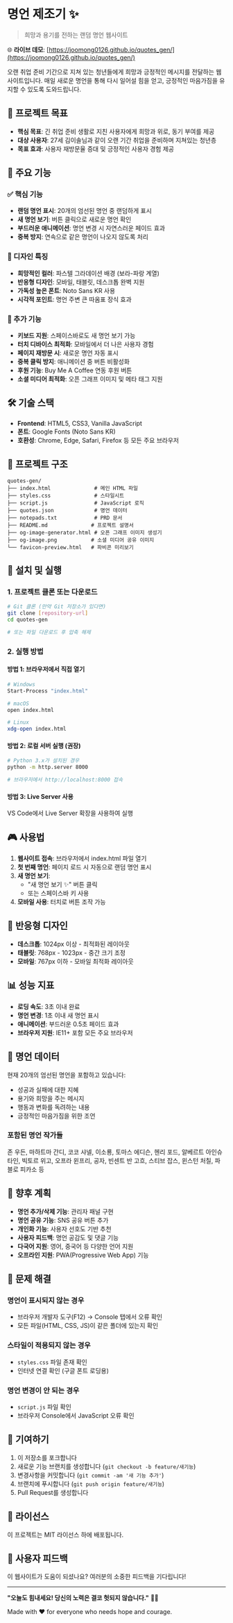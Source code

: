 # 명언 제조기 ✨

> 희망과 용기를 전하는 랜덤 명언 웹사이트

🌐 **라이브 데모**: [https://joomong0126.github.io/quotes_gen/](https://joomong0126.github.io/quotes_gen/)

오랜 취업 준비 기간으로 지쳐 있는 청년들에게 희망과 긍정적인 메시지를 전달하는 웹사이트입니다. 매일 새로운 명언을 통해 다시 일어설 힘을 얻고, 긍정적인 마음가짐을 유지할 수 있도록 도와드립니다.

## 🎯 프로젝트 목표

- **핵심 목표**: 긴 취업 준비 생활로 지친 사용자에게 희망과 위로, 동기 부여를 제공
- **대상 사용자**: 27세 김이솔님과 같이 오랜 기간 취업을 준비하며 지쳐있는 청년층
- **목표 효과**: 사용자 재방문율 증대 및 긍정적인 사용자 경험 제공

## 🌟 주요 기능

### ✅ 핵심 기능
- **랜덤 명언 표시**: 20개의 엄선된 명언 중 랜덤하게 표시
- **새 명언 보기**: 버튼 클릭으로 새로운 명언 확인
- **부드러운 애니메이션**: 명언 변경 시 자연스러운 페이드 효과
- **중복 방지**: 연속으로 같은 명언이 나오지 않도록 처리

### 🎨 디자인 특징
- **희망적인 컬러**: 파스텔 그라데이션 배경 (보라-파랑 계열)
- **반응형 디자인**: 모바일, 태블릿, 데스크톱 완벽 지원
- **가독성 높은 폰트**: Noto Sans KR 사용
- **시각적 포인트**: 명언 주변 큰 따옴표 장식 효과

### 🔧 추가 기능
- **키보드 지원**: 스페이스바로도 새 명언 보기 가능
- **터치 디바이스 최적화**: 모바일에서 더 나은 사용자 경험
- **페이지 재방문 시**: 새로운 명언 자동 표시
- **중복 클릭 방지**: 애니메이션 중 버튼 비활성화
- **후원 기능**: Buy Me A Coffee 연동 후원 버튼
- **소셜 미디어 최적화**: 오픈 그래프 이미지 및 메타 태그 지원

## 🛠️ 기술 스택

- **Frontend**: HTML5, CSS3, Vanilla JavaScript
- **폰트**: Google Fonts (Noto Sans KR)
- **호환성**: Chrome, Edge, Safari, Firefox 등 모든 주요 브라우저

## 📁 프로젝트 구조

```
quotes-gen/
├── index.html              # 메인 HTML 파일
├── styles.css              # 스타일시트
├── script.js               # JavaScript 로직
├── quotes.json             # 명언 데이터
├── notepads.txt            # PRD 문서
├── README.md              # 프로젝트 설명서
├── og-image-generator.html # 오픈 그래프 이미지 생성기
├── og-image.png           # 소셜 미디어 공유 이미지
└── favicon-preview.html   # 파비콘 미리보기
```

## 🚀 설치 및 실행

### 1. 프로젝트 클론 또는 다운로드

```bash
# Git 클론 (만약 Git 저장소가 있다면)
git clone [repository-url]
cd quotes-gen

# 또는 파일 다운로드 후 압축 해제
```

### 2. 실행 방법

#### 방법 1: 브라우저에서 직접 열기
```bash
# Windows
Start-Process "index.html"

# macOS
open index.html

# Linux
xdg-open index.html
```

#### 방법 2: 로컬 서버 실행 (권장)
```bash
# Python 3.x가 설치된 경우
python -m http.server 8000

# 브라우저에서 http://localhost:8000 접속
```

#### 방법 3: Live Server 사용
VS Code에서 Live Server 확장을 사용하여 실행

## 🎮 사용법

1. **웹사이트 접속**: 브라우저에서 index.html 파일 열기
2. **첫 번째 명언**: 페이지 로드 시 자동으로 랜덤 명언 표시
3. **새 명언 보기**: 
   - "새 명언 보기 ✨" 버튼 클릭
   - 또는 스페이스바 키 사용
4. **모바일 사용**: 터치로 버튼 조작 가능

## 📱 반응형 디자인

- **데스크톱**: 1024px 이상 - 최적화된 레이아웃
- **태블릿**: 768px - 1023px - 중간 크기 조정
- **모바일**: 767px 이하 - 모바일 최적화 레이아웃

## 📊 성능 지표

- **로딩 속도**: 3초 이내 완료
- **명언 변경**: 1초 이내 새 명언 표시
- **애니메이션**: 부드러운 0.5초 페이드 효과
- **브라우저 지원**: IE11+ 포함 모든 주요 브라우저

## 🎨 명언 데이터

현재 20개의 엄선된 명언을 포함하고 있습니다:

- 성공과 실패에 대한 지혜
- 용기와 희망을 주는 메시지
- 행동과 변화를 독려하는 내용
- 긍정적인 마음가짐을 위한 조언

### 포함된 명언 작가들
존 우든, 마하트마 간디, 코코 샤넬, 이소룡, 토마스 에디슨, 헨리 포드, 알베르트 아인슈타인, 빅토르 위고, 오프라 윈프리, 공자, 빈센트 반 고흐, 스티브 잡스, 윈스턴 처칠, 파블로 피카소 등

## 🔮 향후 계획

- **명언 추가/삭제 기능**: 관리자 패널 구현
- **명언 공유 기능**: SNS 공유 버튼 추가
- **개인화 기능**: 사용자 선호도 기반 추천
- **사용자 피드백**: 명언 공감도 및 댓글 기능
- **다국어 지원**: 영어, 중국어 등 다양한 언어 지원
- **오프라인 지원**: PWA(Progressive Web App) 기능

## 🐛 문제 해결

### 명언이 표시되지 않는 경우
- 브라우저 개발자 도구(F12) → Console 탭에서 오류 확인
- 모든 파일(HTML, CSS, JS)이 같은 폴더에 있는지 확인

### 스타일이 적용되지 않는 경우
- `styles.css` 파일 존재 확인
- 인터넷 연결 확인 (구글 폰트 로딩용)

### 명언 변경이 안 되는 경우
- `script.js` 파일 확인
- 브라우저 Console에서 JavaScript 오류 확인

## 🤝 기여하기

1. 이 저장소를 포크합니다
2. 새로운 기능 브랜치를 생성합니다 (`git checkout -b feature/새기능`)
3. 변경사항을 커밋합니다 (`git commit -am '새 기능 추가'`)
4. 브랜치에 푸시합니다 (`git push origin feature/새기능`)
5. Pull Request를 생성합니다

## 📝 라이선스

이 프로젝트는 MIT 라이선스 하에 배포됩니다.

## 👥 사용자 피드백

이 웹사이트가 도움이 되셨나요? 여러분의 소중한 피드백을 기다립니다!

---

**"오늘도 힘내세요! 당신의 노력은 결코 헛되지 않습니다."** 💪✨

Made with ❤️ for everyone who needs hope and courage. 
